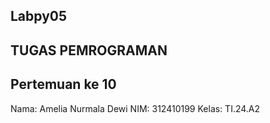 ## Labpy05

## TUGAS PEMROGRAMAN 
## Pertemuan ke 10

Nama: Amelia Nurmala Dewi
NIM: 312410199
Kelas: TI.24.A2

<!--
**amelianurmala/amelianurmala** is a ✨ _special_ ✨ repository because its `README.md` (this file) appears on your GitHub profile.

Here are some ideas to get you started:

- 🔭 I’m currently working on ...
- 🌱 I’m currently learning ...
- 👯 I’m looking to collaborate on ...
- 🤔 I’m looking for help with ...
- 💬 Ask me about ...
- 📫 How to reach me: ...
- 😄 Pronouns: ...
- ⚡ Fun fact: ...
-->
